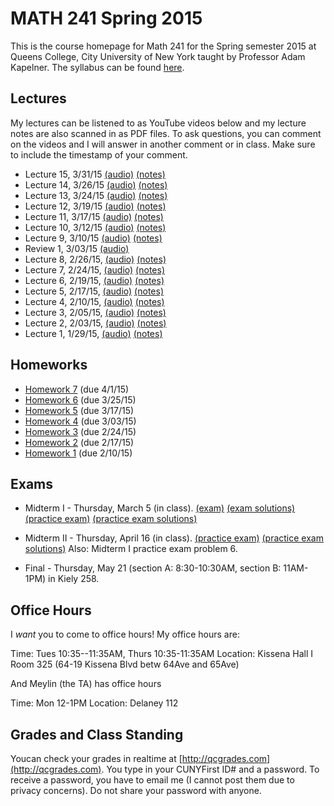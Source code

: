 # MATH 241 Spring 2015

This is the course homepage for Math 241 for the Spring semester 2015 at Queens College, City University of New York taught by Professor Adam Kapelner. The syllabus can be found [here](https://raw.githubusercontent.com/kapelner/QC_Math_241_Spring_2015/master/syllabus/syllabus.pdf).

## Lectures

My lectures can be listened to as YouTube videos below and my lecture notes are also scanned in as PDF files. To ask questions, you can comment on the videos and I will answer in another comment or in class. Make sure to include the timestamp of your comment.

* Lecture 15, 3/31/15 [(audio)](http://youtu.be/W4Pv-_9jzV0) [(notes)](https://github.com/kapelner/QC_Math_241_Spring_2015/blob/master/lectures/lec_15_Mar_31_2015.pdf?raw=true)
* Lecture 14, 3/26/15 [(audio)](http://youtu.be/i2dOEb5ewvg) [(notes)](https://github.com/kapelner/QC_Math_241_Spring_2015/blob/master/lectures/lec_14_Mar_26_2015.pdf?raw=true)
* Lecture 13, 3/24/15 [(audio)](http://youtu.be/ntBY2cjUCwQ) [(notes)](https://github.com/kapelner/QC_Math_241_Spring_2015/blob/master/lectures/lec_13_Mar_24_2015.pdf?raw=true)
* Lecture 12, 3/19/15 [(audio)](http://youtu.be/pJMIam8nGB4) [(notes)](https://github.com/kapelner/QC_Math_241_Spring_2015/blob/master/lectures/lec_12_Mar_19_2015.pdf?raw=true)
* Lecture 11, 3/17/15 [(audio)](http://youtu.be/r5g9oHFPERs) [(notes)](https://github.com/kapelner/QC_Math_241_Spring_2015/blob/master/lectures/lec_11_Mar_17_2015.pdf?raw=true)
* Lecture 10, 3/12/15 [(audio)](http://youtu.be/lQ-Hu79uYfg) [(notes)](https://github.com/kapelner/QC_Math_241_Spring_2015/blob/master/lectures/lec_10_Mar_12_2015.pdf?raw=true)
* Lecture 9, 3/10/15 [(audio)](http://youtu.be/CA7eZ6IexO8) [(notes)](https://github.com/kapelner/QC_Math_241_Spring_2015/blob/master/lectures/lec_09_Mar_10_2015.pdf?raw=true)
* Review 1, 3/03/15 [(audio)](http://youtu.be/PiTM80JE0v0)
* Lecture 8, 2/26/15, [(audio)](http://youtu.be/8iIByzWeYNw) [(notes)](https://github.com/kapelner/QC_Math_241_Spring_2015/blob/master/lectures/lec_08_Feb_26_2015.pdf?raw=true)
* Lecture 7, 2/24/15, [(audio)](http://youtu.be/DGnbDUOb5SA) [(notes)](https://github.com/kapelner/QC_Math_241_Spring_2015/blob/master/lectures/lec_07_Feb_24_2015.pdf?raw=true)
* Lecture 6, 2/19/15, [(audio)](http://youtu.be/WIIh_oh29H8) [(notes)](https://github.com/kapelner/QC_Math_241_Spring_2015/blob/master/lectures/lec_06_Feb_19_2015.pdf?raw=true)
* Lecture 5, 2/17/15, [(audio)](http://youtu.be/-n3vNvyvuVA) [(notes)](https://github.com/kapelner/QC_Math_241_Spring_2015/blob/master/lectures/lec_05_Feb_17_2015.pdf?raw=true)
* Lecture 4, 2/10/15, [(audio)](http://youtu.be/jLHoEFW0EaU) [(notes)](https://github.com/kapelner/QC_Math_241_Spring_2015/blob/master/lectures/lec_04_Feb_10_2015.pdf?raw=true)
* Lecture 3, 2/05/15, [(audio)](http://youtu.be/TbB1aMJuwl0) [(notes)](https://github.com/kapelner/QC_Math_241_Spring_2015/blob/master/lectures/lec_03_Feb_05_2015.pdf?raw=true)
* Lecture 2, 2/03/15, [(audio)](http://youtu.be/iUYQyE__H6o) [(notes)](https://github.com/kapelner/QC_Math_241_Spring_2015/blob/master/lectures/lec_02_Feb_03_2015.pdf?raw=true)
* Lecture 1, 1/29/15, [(audio)](http://youtu.be/No2gGyNQPPc) [(notes)](https://github.com/kapelner/QC_Math_241_Spring_2015/blob/master/lectures/lec_01_Jan_29_2015.pdf?raw=true)

## Homeworks

* [Homework 7](https://github.com/kapelner/QC_Math_241_Spring_2015/blob/master/homeworks/hw07/hw07.pdf?raw=true) (due 4/1/15)
* [Homework 6](https://github.com/kapelner/QC_Math_241_Spring_2015/blob/master/homeworks/hw06/hw06.pdf?raw=true) (due 3/25/15)
* [Homework 5](https://github.com/kapelner/QC_Math_241_Spring_2015/blob/master/homeworks/hw05/hw05.pdf?raw=true) (due 3/17/15)
* [Homework 4](https://github.com/kapelner/QC_Math_241_Spring_2015/blob/master/homeworks/hw04/hw04.pdf?raw=true) (due 3/03/15)
* [Homework 3](https://github.com/kapelner/QC_Math_241_Spring_2015/blob/master/homeworks/hw03/hw03.pdf?raw=true) (due 2/24/15)
* [Homework 2](https://github.com/kapelner/QC_Math_241_Spring_2015/blob/master/homeworks/hw02/hw02.pdf?raw=true) (due 2/17/15)
* [Homework 1](https://github.com/kapelner/QC_Math_241_Spring_2015/blob/master/homeworks/hw01/hw01.pdf?raw=true) (due 2/10/15)


## Exams

* Midterm I - Thursday, March 5 (in class). [(exam)](https://github.com/kapelner/QC_Math_241_Spring_2015/blob/master/exams/midterm1/midterm1.pdf?raw=true) [(exam solutions)](https://github.com/kapelner/QC_Math_241_Spring_2015/blob/master/exams/midterm1/midterm1_solutions.pdf?raw=true) [(practice exam)](https://github.com/kapelner/QC_Math_241_Fall_2014_15/blob/master/exams/midterm1/midterm1.pdf?raw=true) [(practice exam solutions)](https://github.com/kapelner/QC_Math_241_Fall_2014_15/blob/master/exams/midterm1/midterm1_solutions.pdf?raw=true)

* Midterm II - Thursday, April 16 (in class).  [(practice exam)](https://github.com/kapelner/QC_Math_241_Fall_2014_15/blob/master/exams/midterm2/midterm2.pdf?raw=true) [(practice exam solutions)](https://github.com/kapelner/QC_Math_241_Fall_2014_15/blob/master/exams/midterm2/midterm2_solutions.pdf?raw=true) Also: Midterm I practice exam problem 6.

* Final - Thursday, May 21 (section A: 8:30-10:30AM, section B: 11AM-1PM) in Kiely 258.

## Office Hours

I *want* you to come to office hours! My office hours are:

Time: Tues 10:35--11:35AM, Thurs 10:35-11:35AM
Location: Kissena Hall I Room 325 (64-19 Kissena Blvd betw 64Ave and 65Ave)

And Meylin (the TA) has office hours

Time: Mon 12-1PM
Location: Delaney 112

## Grades and Class Standing

Youcan check your grades in realtime at [http://qcgrades.com](http://qcgrades.com). You type in your CUNYFirst ID# and a password. To receive a password, you have to email me (I cannot post them due to privacy concerns). Do not share your password with anyone.
